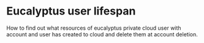 # Eucalyptus user lifespan
How to find out what resources of eucalyptus private cloud user with account and user has created to cloud and delete them at account deletion.
